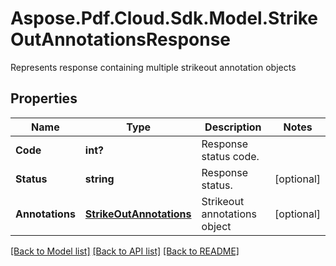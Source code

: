﻿# Aspose.Pdf.Cloud.Sdk.Model.StrikeOutAnnotationsResponse
Represents response containing multiple strikeout annotation objects

## Properties

Name | Type | Description | Notes
------------ | ------------- | ------------- | -------------
**Code** | **int?** | Response status code. | 
**Status** | **string** | Response status. | [optional] 
**Annotations** | [**StrikeOutAnnotations**](StrikeOutAnnotations.md) | Strikeout annotations object | [optional] 

[[Back to Model list]](../README.md#documentation-for-models) [[Back to API list]](../README.md#documentation-for-api-endpoints) [[Back to README]](../README.md)

